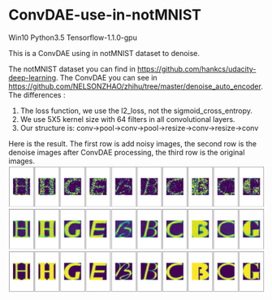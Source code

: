 
# ConvDAE-use-in-notMNIST
Win10 Python3.5 Tensorflow-1.1.0-gpu

This is a ConvDAE using in notMNIST dataset to denoise.

The notMNIST dataset you can find in https://github.com/hankcs/udacity-deep-learning.
The ConvDAE you can see in https://github.com/NELSONZHAO/zhihu/tree/master/denoise_auto_encoder.            
The differences :
 1) The loss function, we use the l2_loss, not the sigmoid_cross_entropy.
 2) We use 5X5 kernel size with 64 filters in all convolutional layers.
 3) Our structure is:
          conv->pool->conv->pool->resize->conv->resize->conv


Here is the result.
The first row is add noisy images, the second row is the denoise images after 
ConvDAE processing, the third row is the original images.
![image](https://github.com/PaulGitt/ConvDAE-use-in-notMNIST/blob/master/Result.png)
